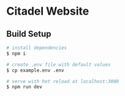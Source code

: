 # Citadel Website

## Build Setup

```bash
# install dependencies
$ npm i

# create .env file with default values
$ cp example.env .env

# serve with hot reload at localhost:3000
$ npm run dev
```
